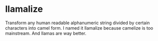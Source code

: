 # llamalize
Transform any human readable alphanumeric string divided by certain characters into camel form. I named it llamalize because camelize is too mainstream. And llamas are way better.
